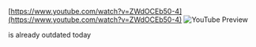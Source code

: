 <!--
date: 2024-03-01T21:12:37
edited: 2024-03-01T21:20:31
-->

[https://www.youtube.com/watch?v=ZWdOCEb50-4](https://www.youtube.com/watch?v=ZWdOCEb50-4)
![YouTube Preview](https://img.youtube.com/vi/ZWdOCEb50-4/mqdefault.jpg)


is already outdated today
